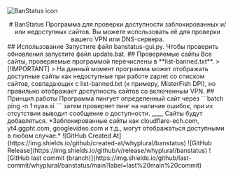 ![BanStatus icon](https://raw.githubusercontent.com/whyplural/banstatus/gui-beta/res/icon.ico)
<center># BanStatus
Программа для проверки доступности заблокированных и/или недоступных сайтов. Вы можете использовать её для проверки вашего VPN или DNS-сервера.</center>
## Использование
Запустите файл banstatus-gui.py. Чтобы проверить обновления запустите файл update.bat.
## Проверяемые сайты
Все сайты, проверяемые программой перечислены в **list-banned.txt**.
> [!IMPORTANT]  
> На данный момент программа может отображать доступные сайты как недоступные при работе zapret cо списком сайтов, совпадающих с list-banned.txt (к примеру, MisterFish DPI), но правильно отображает доступность сайтов со включенным VPN.
## Принцип работы
Программа пингует определенный сайт через
```batch
ping -n 1 nyaa.si
```
затем проверяет пинг на наличие ошибок, при их отсутствии выводит сообщение о доступности.
____
Сайты будут добавляться.
*Заблокированные сайты как cloudflare-ech.com, yt4.ggpht.com, googlevideo.com и т.д., могут отображаться доступными в любом случае.*
![GitHub Created At](https://img.shields.io/github/created-at/whyplural/banstatus) ![GitHub Release](https://img.shields.io/github/v/release/whyplural/banstatus) 
![GitHub last commit (branch)](https://img.shields.io/github/last-commit/whyplural/banstatus/main?label=last%20main%20commit)
